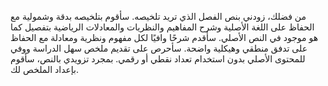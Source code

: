 من فضلك، زودني بنص الفصل الذي تريد تلخيصه. سأقوم بتلخيصه بدقة وشمولية مع الحفاظ على اللغة الأصلية وشرح المفاهيم والنظريات والمعادلات الرياضية بتفصيل كما هو موجود في النص الأصلي. سأقدم شرحًا وافيًا لكل مفهوم ونظرية ومعادلة مع الحفاظ على تدفق منطقي وهيكلية واضحة.  سأحرص على تقديم ملخص سهل الدراسة ووفي للمحتوى الأصلي بدون استخدام تعداد نقطي أو رقمي.  بمجرد تزويدي بالنص، سأقوم بإعداد الملخص لك.
